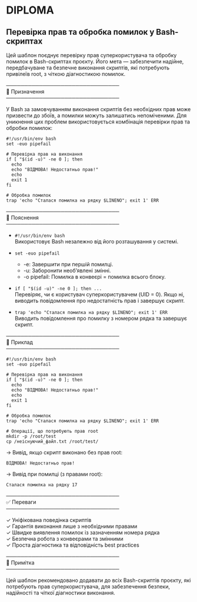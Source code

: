 # DIPLOMA  
## Перевірка прав та обробка помилок у Bash-скриптах  

Цей шаблон поєднує перевірку прав суперкористувача та обробку помилок в Bash-скриптах проєкту. Його мета — забезпечити надійне, передбачуване та безпечне виконання скриптів, які потребують привілеїв root, з чіткою діагностикою помилок.  

───────────────────────────────  
🔹 Призначення  
───────────────────────────────  

У Bash за замовчуванням виконання скриптів без необхідних прав може призвести до збоїв, а помилки можуть залишатись непоміченими. Для уникнення цих проблем використовується комбінація перевірки прав та обробки помилок:  

```
#!/usr/bin/env bash  
set -euo pipefail  

# Перевірка прав на виконання  
if [ "$(id -u)" -ne 0 ]; then  
  echo  
  echo "ВІДМОВА! Недостатньо прав!"  
  echo  
  exit 1  
fi  

# Обробка помилок  
trap 'echo "Сталася помилка на рядку $LINENO"; exit 1' ERR  
```

───────────────────────────────  
🔹 Пояснення  
───────────────────────────────  

- ```#!/usr/bin/env bash```  
  Використовує Bash незалежно від його розташування у системі.  

- ```set -euo pipefail```  
  - -e: Завершити при першій помилці.  
  - -u: Заборонити необ’явлені змінні.  
  - -o pipefail: Помилка в конвеєрі = помилка всього блоку.  

- ```if [ "$(id -u)" -ne 0 ]; then ...```  
  Перевіряє, чи є користувач суперкористувачем (UID = 0). Якщо ні, виводить повідомлення про недостатність прав і завершує скрипт.  

- ```trap 'echo "Сталася помилка на рядку $LINENO"; exit 1' ERR```  
  Виводить повідомлення про помилку з номером рядка та завершує скрипт.  

───────────────────────────────  
🔹 Приклад  
───────────────────────────────  

```
#!/usr/bin/env bash  
set -euo pipefail  

# Перевірка прав на виконання  
if [ "$(id -u)" -ne 0 ]; then  
  echo  
  echo "ВІДМОВА! Недостатньо прав!"  
  echo  
  exit 1  
fi  

# Обробка помилок  
trap 'echo "Сталася помилка на рядку $LINENO"; exit 1' ERR  

# Операції, що потребують прав root  
mkdir -p /root/test  
cp /неіснуючий_файл.txt /root/test/  
```

→ Вивід, якщо скрипт виконано без прав root:  
```
ВІДМОВА! Недостатньо прав!
```

→ Вивід при помилці (з правами root):  
```
Сталася помилка на рядку 17
```

───────────────────────────────  
✅ Переваги  
───────────────────────────────  

✓ Уніфікована поведінка скриптів  
✓ Гарантія виконання лише з необхідними правами  
✓ Швидке виявлення помилок із зазначенням номера рядка  
✓ Безпечна робота з конвеєрами та змінними  
✓ Проста діагностика та відповідність best practices  

───────────────────────────────  
📌 Примітка  
───────────────────────────────  

Цей шаблон рекомендовано додавати до всіх Bash-скриптів проєкту, які потребують прав суперкористувача, для забезпечення безпеки, надійності та чіткої діагностики виконання.

